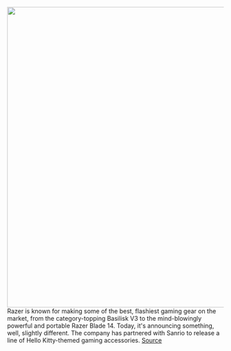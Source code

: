 <img src='https://cdn.vox-cdn.com/thumbor/IBrkQxgk73xXbZvDlHrJj26IbZ8=/0x0:8256x5504/1200x800/filters:focal(3468x2092:4788x3412)/cdn.vox-cdn.com/uploads/chorus_image/image/70416959/HeadsetFocus_OnDesk.0.png' width='700px' /><br/>
Razer is known for making some of the best, flashiest gaming gear on the market, from the category-topping Basilisk V3 to the mind-blowingly powerful and portable Razer Blade 14. Today, it's announcing something, well, slightly different. The company has partnered with Sanrio to release a line of Hello Kitty-themed gaming accessories.
<a href='https://www.theverge.com/2022/1/21/22894983/razer-hello-kitty-gaming-accessories-collaboration'> Source <a/>